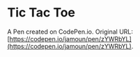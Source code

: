 # Tic Tac Toe

A Pen created on CodePen.io. Original URL: [https://codepen.io/jamoun/pen/zYWRbYL](https://codepen.io/jamoun/pen/zYWRbYL).

